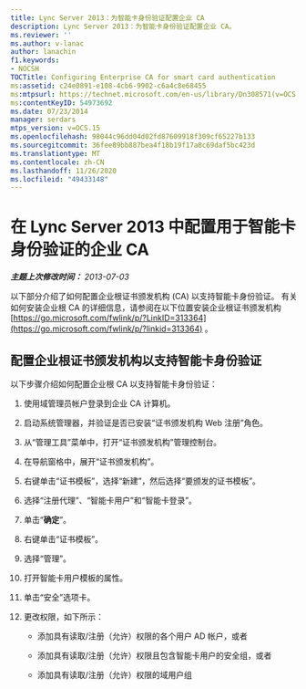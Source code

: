 ```yaml
---
title: Lync Server 2013：为智能卡身份验证配置企业 CA
description: Lync Server 2013：为智能卡身份验证配置企业 CA。
ms.reviewer: ''
ms.author: v-lanac
author: lanachin
f1.keywords:
- NOCSH
TOCTitle: Configuring Enterprise CA for smart card authentication
ms:assetid: c24e0891-e108-4cb6-9902-c6a4c8e68455
ms:mtpsurl: https://technet.microsoft.com/en-us/library/Dn308571(v=OCS.15)
ms:contentKeyID: 54973692
ms.date: 07/23/2014
manager: serdars
mtps_version: v=OCS.15
ms.openlocfilehash: 98044c96dd04d02fd87609918f309cf65227b133
ms.sourcegitcommit: 36fee89bb887bea4f18b19f17a8c69daf5bc423d
ms.translationtype: MT
ms.contentlocale: zh-CN
ms.lasthandoff: 11/26/2020
ms.locfileid: "49433148"
---
```

# <a name="configuring-enterprise-ca-for-smart-card-authentication-in-lync-server-2013"></a>在 Lync Server 2013 中配置用于智能卡身份验证的企业 CA

<div data-xmlns="http://www.w3.org/1999/xhtml">

<div class="topic" data-xmlns="http://www.w3.org/1999/xhtml" data-msxsl="urn:schemas-microsoft-com:xslt" data-cs="https://msdn.microsoft.com/">

<div data-asp="https://msdn2.microsoft.com/asp">



</div>

<div id="mainSection">

<div id="mainBody">

<span> </span>

_**主题上次修改时间：** 2013-07-03_

以下部分介绍了如何配置企业根证书颁发机构 (CA) 以支持智能卡身份验证。 有关如何安装企业根 CA 的详细信息，请参阅在以下位置安装企业根证书颁发机构 [https://go.microsoft.com/fwlink/p/?LinkID=313364](https://go.microsoft.com/fwlink/p/?linkid=313364) 。

<div>

## <a name="configuring-an-enterprise-root-certificate-authority-to-support-smart-card-authentication"></a>配置企业根证书颁发机构以支持智能卡身份验证

以下步骤介绍如何配置企业根 CA 以支持智能卡身份验证：

1.  使用域管理员帐户登录到企业 CA 计算机。

2.  启动系统管理器，并验证是否已安装“证书颁发机构 Web 注册”角色。

3.  从“管理工具”菜单中，打开“证书颁发机构”管理控制台。

4.  在导航窗格中，展开“证书颁发机构”。

5.  右键单击“证书模板”，选择“新建”，然后选择“要颁发的证书模板”。

6.  选择“注册代理”、“智能卡用户”和“智能卡登录”。

7.  单击“**确定**”。

8.  右键单击“证书模板”。

9.  选择“管理”。

10. 打开智能卡用户模板的属性。

11. 单击“安全”选项卡。

12. 更改权限，如下所示：
    
      - 添加具有读取/注册（允许）权限的各个用户 AD 帐户，或者
    
      - 添加具有读取/注册（允许）权限且包含智能卡用户的安全组，或者
    
      - 添加具有读取/注册（允许）权限的域用户组

</div>

</div>

<span> </span>

</div>

</div>

</div>


